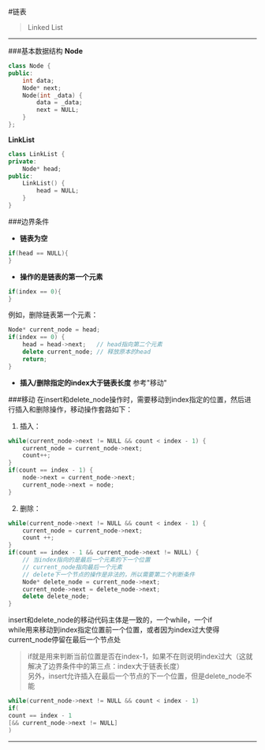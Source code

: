 #链表
> Linked List

----

###基本数据结构
**Node**  
```C++
class Node {
public:
    int data;
    Node* next;
    Node(int _data) {
        data = _data;
        next = NULL;
    }
};
```

**LinkList**  
```C++
class LinkList {
private:
    Node* head;
public:
    LinkList() {
        head = NULL;
    }
}
```

###边界条件  
* **链表为空**

```C++
if(head == NULL){
}
```

* **操作的是链表的第一个元素**

```C++
if(index == 0){
}
```
例如，删除链表第一个元素：  

```C++
Node* current_node = head;
if(index == 0) {
    head = head->next;   // head指向第二个元素
    delete current_node; // 释放原本的head
    return;
}
```

* **插入/删除指定的index大于链表长度**
参考"移动"


###移动
在insert和delete_node操作时，需要移动到index指定的位置，然后进行插入和删除操作，移动操作套路如下：  

1. 插入：
```C++
while(current_node->next != NULL && count < index - 1) {
    current_node = current_node->next;
    count++;
}
if(count == index - 1) {
    node->next = current_node->next;
    current_node->next = node;
}
```

2. 删除：
```C++
while(current_node->next != NULL && count < index - 1) {
    current_node = current_node->next;
    count ++;
}
if(count == index - 1 && current_node->next != NULL) {
    // 当index指向的是最后一个元素的下一个位置
    // current_node指向最后一个元素
    // delete下一个节点的操作是非法的，所以需要第二个判断条件
    Node* delete_node = current_node->next;
    current_node->next = delete_node->next;
    delete delete_node;
}
```

insert和delete_node的移动代码主体是一致的，一个while，一个if  
while用来移动到index指定位置前一个位置，或者因为index过大使得current_node停留在最后一个节点处

> if就是用来判断当前位置是否在index-1，如果不在则说明index过大（这就解决了边界条件中的第三点：index大于链表长度）  
> 另外，insert允许插入在最后一个节点的下一个位置，但是delete_node不能  

```C++
while(current_node->next != NULL && count < index - 1)
if(
count == index - 1
[&& current_node->next != NULL]
)
```

----